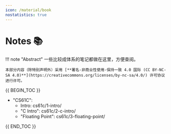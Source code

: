 ```yaml
---
icon: /material/book
nostatistics: true
---
```


# Notes 📚

!!! note "Abstract"
    一些比较成体系的笔记都做在这里，方便查阅。

    本部分内容（除特别声明外）采用 [**署名-非商业性使用-保持一致 4.0 国际 (CC BY-NC-SA 4.0)**](https://creativecommons.org/licenses/by-nc-sa/4.0/) 许可协议进行许可。

{{ BEGIN_TOC }}

- "CS61C":
  - Intro: cs61c/1-intro/
  - "C Intro": cs61c/2-c-intro/
  - "Floating Point": cs61c/3-floating-point/

{{ END_TOC }}
